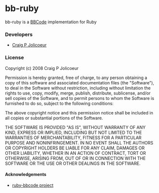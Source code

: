 # bb-ruby

bb-ruby is a [BBCode](http://www.bbcode.org) implementation for Ruby

### Developers

* [Craig P Jolicoeur](http://github.com/cpjolicoeur)

### License

Copyright (c) 2008 Craig P Jolicoeur 

Permission is hereby granted, free of charge, to any person obtaining a copy
of this software and associated documentation files (the "Software"), to deal
in the Software without restriction, including without limitation the rights
to use, copy, modify, merge, publish, distribute, sublicense, and/or sell
copies of the Software, and to permit persons to whom the Software is
furnished to do so, subject to the following conditions:

The above copyright notice and this permission notice shall be included in
all copies or substantial portions of the Software.

THE SOFTWARE IS PROVIDED "AS IS", WITHOUT WARRANTY OF ANY KIND, EXPRESS OR
IMPLIED, INCLUDING BUT NOT LIMITED TO THE WARRANTIES OF MERCHANTABILITY,
FITNESS FOR A PARTICULAR PURPOSE AND NONINFRINGEMENT. IN NO EVENT SHALL THE
AUTHORS OR COPYRIGHT HOLDERS BE LIABLE FOR ANY CLAIM, DAMAGES OR OTHER
LIABILITY, WHETHER IN AN ACTION OF CONTRACT, TORT OR OTHERWISE, ARISING FROM,
OUT OF OR IN CONNECTION WITH THE SOFTWARE OR THE USE OR OTHER DEALINGS IN
THE SOFTWARE.

#### Acknowledgements

* [ruby-bbcode project](http://code.google.com/p/ruby-bbcode/)